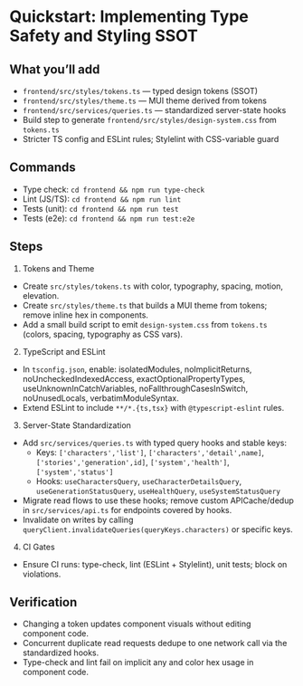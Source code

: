 # Quickstart: Implementing Type Safety and Styling SSOT

## What you’ll add

- `frontend/src/styles/tokens.ts` — typed design tokens (SSOT)
- `frontend/src/styles/theme.ts` — MUI theme derived from tokens
- `frontend/src/services/queries.ts` — standardized server-state hooks
- Build step to generate `frontend/src/styles/design-system.css` from `tokens.ts`
- Stricter TS config and ESLint rules; Stylelint with CSS-variable guard

## Commands

- Type check: `cd frontend && npm run type-check`
- Lint (JS/TS): `cd frontend && npm run lint`
- Tests (unit): `cd frontend && npm run test`
- Tests (e2e): `cd frontend && npm run test:e2e`

## Steps

1) Tokens and Theme
- Create `src/styles/tokens.ts` with color, typography, spacing, motion, elevation.
- Create `src/styles/theme.ts` that builds a MUI theme from tokens; remove inline hex in components.
- Add a small build script to emit `design-system.css` from `tokens.ts` (colors, spacing, typography as CSS vars).

2) TypeScript and ESLint
- In `tsconfig.json`, enable: isolatedModules, noImplicitReturns, noUncheckedIndexedAccess, exactOptionalPropertyTypes, useUnknownInCatchVariables, noFallthroughCasesInSwitch, noUnusedLocals, verbatimModuleSyntax.
- Extend ESLint to include `**/*.{ts,tsx}` with `@typescript-eslint` rules.

3) Server-State Standardization
- Add `src/services/queries.ts` with typed query hooks and stable keys:
  - Keys: `['characters','list']`, `['characters','detail',name]`, `['stories','generation',id]`, `['system','health']`, `['system','status']`
  - Hooks: `useCharactersQuery`, `useCharacterDetailsQuery`, `useGenerationStatusQuery`, `useHealthQuery`, `useSystemStatusQuery`
- Migrate read flows to use these hooks; remove custom APICache/dedup in `src/services/api.ts` for endpoints covered by hooks.
- Invalidate on writes by calling `queryClient.invalidateQueries(queryKeys.characters)` or specific keys.

4) CI Gates
- Ensure CI runs: type-check, lint (ESLint + Stylelint), unit tests; block on violations.

## Verification
- Changing a token updates component visuals without editing component code.
- Concurrent duplicate read requests dedupe to one network call via the standardized hooks.
- Type-check and lint fail on implicit any and color hex usage in component code.
